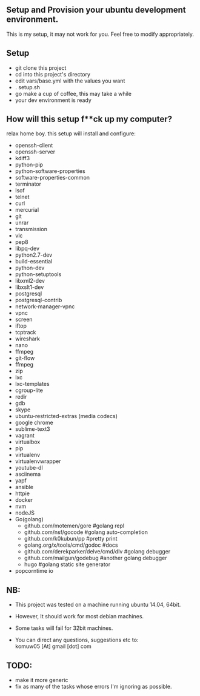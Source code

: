 ## Setup and Provision your ubuntu development environment.

This is my setup, it may not work for you. Feel free to modify appropriately.

## Setup       
      
* git clone this project
* cd into this project's directory
* edit vars/base.yml with the values you want
* . setup.sh
* go make a cup of coffee, this may take a while
* your dev environment is ready

## How will this setup f**ck up my computer?      
relax home boy. this setup will install and configure: 
* openssh-client
* openssh-server
* kdiff3
* python-pip
* python-software-properties
* software-properties-common
* terminator
* lsof
* telnet
* curl
* mercurial
* git
* unrar
* transmission
* vlc
* pep8
* libpq-dev 
* python2.7-dev
* build-essential
* python-dev
* python-setuptools
* libxml2-dev 
* libxslt1-dev
* postgresql 
* postgresql-contrib
* network-manager-vpnc
* vpnc
* screen
* iftop
* tcptrack
* wireshark
* nano
* ffmpeg
* git-flow
* ffmpeg
* zip
* lxc 
* lxc-templates 
* cgroup-lite 
* redir
* gdb
* skype
* ubuntu-restricted-extras (media codecs)
* google chrome
* sublime-text3
* vagrant
* virtualbox
* pip 
* virtualenv
* virtualenvwrapper
* youtube-dl
* asciinema
* yapf
* ansible
* httpie
* docker
* nvm
* nodeJS
* Go(golang)
	* github.com/motemen/gore                 #golang repl
	* github.com/nsf/gocode                   #golang auto-completion
	* github.com/k0kubun/pp                   #pretty print
	* golang.org/x/tools/cmd/godoc            #docs
	* github.com/derekparker/delve/cmd/dlv    #golang debugger
	* github.com/mailgun/godebug              #another golang debugger
	* hugo                                    #golang static site generator
* popcorntime io

## NB:      
* This project was tested on a machine running ubuntu 14.04, 64bit.
* However, It should work for most debian machines. 
* Some tasks will fail for 32bit machines.

* You can direct any questions, suggestions etc to:     
komuw05 [At] gmail [dot] com


## TODO:
* make it more generic
* fix as many of the tasks whose errors I'm ignoring as possible.